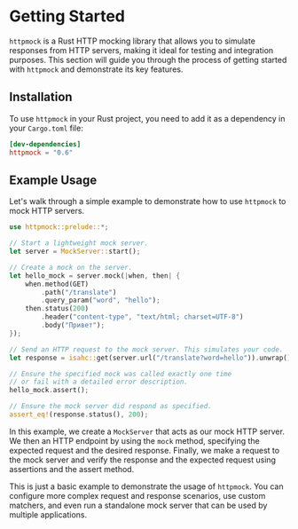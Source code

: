 # Getting Started
`httpmock` is a Rust HTTP mocking library that allows you to simulate responses from HTTP servers, making it ideal
for testing and integration purposes. This section will guide you through the process of getting started with `httpmock`
and demonstrate its key features.

## Installation
To use `httpmock` in your Rust project, you need to add it as a dependency in your `Cargo.toml` file:

```toml
[dev-dependencies]
httpmock = "0.6"
```

## Example Usage
Let's walk through a simple example to demonstrate how to use `httpmock` to mock HTTP servers.

```rust
use httpmock::prelude::*;

// Start a lightweight mock server.
let server = MockServer::start();

// Create a mock on the server.
let hello_mock = server.mock(|when, then| {
    when.method(GET)
        .path("/translate")
        .query_param("word", "hello");
    then.status(200)
        .header("content-type", "text/html; charset=UTF-8")
        .body("Привет");
});

// Send an HTTP request to the mock server. This simulates your code.
let response = isahc::get(server.url("/translate?word=hello")).unwrap();

// Ensure the specified mock was called exactly one time 
// or fail with a detailed error description.
hello_mock.assert();

// Ensure the mock server did respond as specified.
assert_eq!(response.status(), 200);
```

In this example, we create a `MockServer` that acts as our mock HTTP server. We then an HTTP endpoint by using the
`mock` method, specifying the expected request and the desired response. Finally, we make a request to the mock
server and verify the response and the expected request using assertions and the assert method.

This is just a basic example to demonstrate the usage of `httpmock`. You can configure more complex request and
response scenarios, use custom matchers, and even run a standalone mock server that can be used by multiple
applications.
